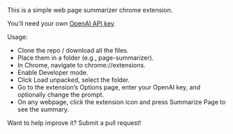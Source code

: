 This is a simple web page summarizer chrome extension.

You'll need your own [OpenAI API key](https://platform.openai.com/settings/organization/api-keys). 

Usage:
- Clone the repo / download all the files.
- Place them in a folder (e.g., page-summarizer).
- In Chrome, navigate to chrome://extensions.
- Enable Developer mode.
- Click Load unpacked, select the folder.
- Go to the extension’s Options page, enter your OpenAI key, and optionally change the prompt.
- On any webpage, click the extension icon and press Summarize Page to see the summary.

Want to help improve it? Submit a pull request!
